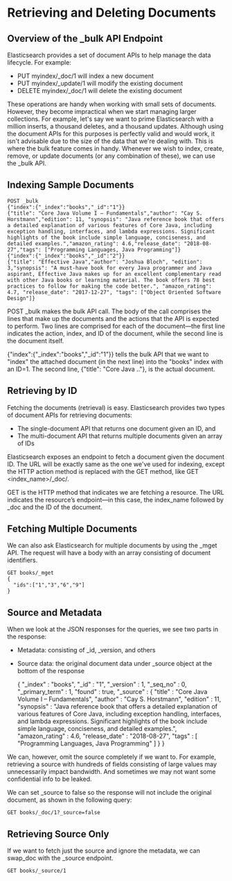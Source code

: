 # Retrieving and Deleting Documents

## Overview of the _bulk API Endpoint

Elasticsearch provides a set of document APIs to help manage the data lifecycle. For example:

- PUT myindex/_doc/1 will index a new document
- PUT myindex/_update/1 will modify the existing document
- DELETE myindex/_doc/1 will delete the existing document

These operations are handy when working with small sets of documents. However, they become impractical when we start managing larger collections. For example, let's say we want to prime Elasticsearch with a million inserts, a thousand deletes, and a thousand updates. Although using the document APIs for this purposes is perfectly valid and would work, it isn't advisable due to the size of the data that we're dealing with. This is where the bulk feature comes in handy. Whenever we wish to index, create, remove, or update documents (or any combination of these), we can use the _bulk API.


## Indexing Sample Documents

    POST _bulk
    {"index":{"_index":"books","_id":"1"}}
    {"title": "Core Java Volume I – Fundamentals","author": "Cay S. Horstmann","edition": 11, "synopsis": "Java reference book that offers a detailed explanation of various features of Core Java, including exception handling, interfaces, and lambda expressions. Significant highlights of the book include simple language, conciseness, and detailed examples.","amazon_rating": 4.6,"release_date": "2018-08-27","tags": ["Programming Languages, Java Programming"]}
    {"index":{"_index":"books","_id":"2"}}
    {"title": "Effective Java","author": "Joshua Bloch", "edition": 3,"synopsis": "A must-have book for every Java programmer and Java aspirant, Effective Java makes up for an excellent complementary read with other Java books or learning material. The book offers 78 best practices to follow for making the code better.", "amazon_rating": 4.7, "release_date": "2017-12-27", "tags": ["Object Oriented Software Design"]}
    
POST _bulk makes the bulk API call. The body of the call comprises the lines that make up the documents and the actions that the API is expected to perform. Two lines are comprised for each of the document—the first line indicates the action, index, and ID of the document, while the second line is the document itself.

{"index":{"_index":"books","_id":"1"}} tells the bulk API that we want to "index" the attached document (in the next line) into the "books" index with an ID=1. The second line, {"title": "Core Java .."}, is the actual document.


## Retrieving by ID

Fetching the documents (retrieval) is easy. Elasticsearch provides two types of document APIs for retrieving documents:

- The single-document API that returns one document given an ID, and
- The multi-document API that returns multiple documents given an array of IDs

Elasticsearch exposes an endpoint to fetch a document given the document ID. The URL will be exactly same as the one we've used for indexing, except the HTTP action method is replaced with the GET method, like GET <index_name>/_doc/<id>.

GET is the HTTP method that indicates we are fetching a resource. The URL indicates the resource’s endpoint—in this case, the index_name followed by _doc and the ID of the document.
  
## Fetching Multiple Documents
  
We can also ask Elasticsearch for multiple documents by using the _mget API. The request will have a body with an array consisting of document identifiers. 

    GET books/_mget
    {
      "ids":["1","3","6","9"]
    }
  
 ## Source and Metadata
  
When we look at the JSON responses for the queries, we see two parts in the response:

- Metadata: consisting of _id, _version, and others
- Source data: the original document data under _source object at the bottom of the response
  
     {
      "_index" : "books",
      "_id" : "1",
      "_version" : 1,
      "_seq_no" : 0,
      "_primary_term" : 1,
      "found" : true,
      "_source" : {
        "title" : "Core Java Volume I – Fundamentals",
        "author" : "Cay S. Horstmann",
        "edition" : 11,
        "synopsis" : "Java reference book that offers a detailed explanation of various features of Core Java, including exception handling, interfaces, and lambda expressions. Significant highlights of the book include simple language, conciseness, and detailed examples.",
        "amazon_rating" : 4.6,
        "release_date" : "2018-08-27",
        "tags" : [
          "Programming Languages, Java Programming"
        ]
      }
    }
  
We can, however, omit the source completely if we want to. For example, retrieving a source with hundreds of fields consisting of large values may unnecessarily impact bandwidth. And sometimes we may not want some confidential info to be leaked.

We can set _source to false so the response will not include the original document, as shown in the following query:
  
    GET books/_doc/1?_source=false
  
## Retrieving Source Only
  
If we want to fetch just the source and ignore the metadata, we can swap_doc with the _source endpoint.
  
    GET books/_source/1
